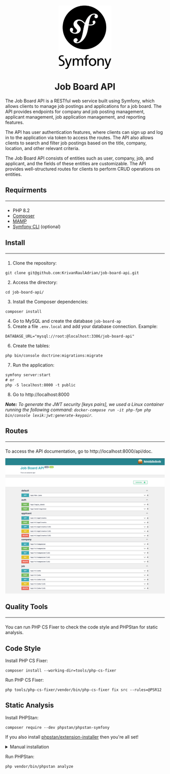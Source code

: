 <p align="center">
  <img align="center" height="200" src=" public/symfony.png">
</p>

<h1 align="center">Job Board API</h1>

The Job Board API is a RESTful web service built using Symfony, which allows clients to manage job postings and applications for a job board. The API provides endpoints for company and job posting management, applicant management, job application management, and reporting features.

The API has user authentication features, where clients can sign up and log in to the application via token to access the routes. The API also allows clients to search and filter job postings based on the title, company, location, and other relevant criteria.

The Job Board API consists of entities such as user, company, job, and applicant, and the fields of these entities are customizable. The API provides well-structured routes for clients to perform CRUD operations on entities.

## Requirments <hr/>

- PHP 8.2
- <a href="https://getcomposer.org/" rel="nofollow">Composer</a>
- <a href="https://www.mamp.info/en/mamp/windows/" rel="nofollow">MAMP</a>
- <a href="https://symfony.com/download" rel="nofollow">Symfony CLI</a> (optional)

## Install <hr/>

1. Clone the repository:

```
git clone git@github.com:KrivanRaulAdrian/job-board-api.git
```

2. Access the directory:

```
cd job-board-api/
```

3. Install the Composer dependencies:

```
composer install
```

4. Go to MySQL and create the database `job-board-ap`
5. Create a file `.env.local` and add your database connection. Example:

```dotenv
DATABASE_URL="mysql://root:@localhost:3306/job-board-api"
```

6. Create the tables:

```
php bin/console doctrine:migrations:migrate
```

7. Run the application:

```
symfony server:start
# or
php -S localhost:8000 -t public
```

8. Go to http://localhost:8000

***Note:** To generate the JWT security [keys pairs], we used a Linux container running the following command: `docker-compose run -it php-fpm php bin/console lexik:jwt:generate-keypair`.*

## Routes <hr/>

To access the API documentation, go to http://localhost:8000/api/doc.

<p align="center">
  <img align="center" src=" public/job-board-api.png">
</p>

## Quality Tools <hr/>

You can run PHP CS Fixer to check the code style and PHPStan for static analysis.

## Code Style

Install PHP CS Fixer:

```
composer install --working-dir=tools/php-cs-fixer
```

Run PHP CS Fixer:

```
php tools/php-cs-fixer/vendor/bin/php-cs-fixer fix src --rules=@PSR12
```

## Static Analysis

Install PHPStan:

```
composer require --dev phpstan/phpstan-symfony
```

If you also install [phpstan/extension-installer](https://github.com/phpstan/extension-installer) then you're all set!

<details>
  <summary>Manual installation</summary>

If you don't want to use `phpstan/extension-installer`, include extension.neon in your project's PHPStan config:

```
includes:
    - vendor/phpstan/phpstan-symfony/extension.neon
```

To perform framework-specific checks, include also this file:

```
includes:
    - vendor/phpstan/phpstan-symfony/rules.neon
```
</details>

Run PHPStan:

```
php vendor/bin/phpstan analyze
```
